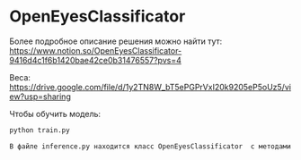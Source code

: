 # OpenEyesClassificator

Более подробное описание решения можно найти тут: https://www.notion.so/OpenEyesClassificator-9416d4c1f6b1420bae42ce0b31476557?pvs=4 

Веса: https://drive.google.com/file/d/1y2TN8W_bT5ePGPrVxI20k9205eP5oUz5/view?usp=sharing

Чтобы обучить модель: 

```python
python train.py

В файле inference.py находится класс OpenEyesClassificator  c методами __init__(self) (где инициализируется и загружается модель) и метода predict(self, inpIm), где inpIm - полный путь к изображению глаза, который возвращает  -  score классификации от 0.0 до 1.0
